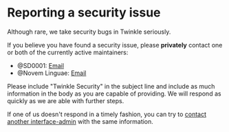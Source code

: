 # Reporting a security issue

Although rare, we take security bugs in Twinkle seriously.

If you believe you have found a security issue, please **privately** contact one or both of the currently active maintainers:

* @SD0001: [Email](https://en.wikipedia.org/wiki/Special:EmailUser/SD0001)
* @Novem Linguae: [Email](https://en.wikipedia.org/wiki/Special:EmailUser/Novem_Linguae)

Please include "Twinkle Security" in the subject line and include as much information in the body as you are capable of providing. We will respond as quickly as we are able with further steps.

If one of us doesn't respond in a timely fashion, you can try to [contact another interface-admin](https://en.wikipedia.org/wiki/Special:ActiveUsers?groups=interface-admin&excludegroups=bot) with the same information.
